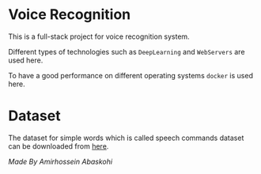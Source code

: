 # Voice Recognition

This is a full-stack project for voice recognition system.

Different types of technologies such as `DeepLearning` and `WebServers` are used here.

To have a good performance on different operating systems `docker` is used here.

# Dataset

The dataset for simple words which is called speech commands dataset 
can be downloaded from <a href="https://ai.googleblog.com/2017/08/launching-speech-commands-dataset.html">here</a>.

*Made By Amirhossein Abaskohi*